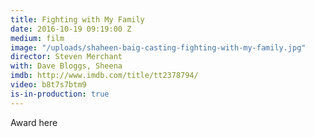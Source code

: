 ```yaml
---
title: Fighting with My Family
date: 2016-10-19 09:19:00 Z
medium: film
image: "/uploads/shaheen-baig-casting-fighting-with-my-family.jpg"
director: Steven Merchant
with: Dave Bloggs, Sheena
imdb: http://www.imdb.com/title/tt2378794/
video: b8t7s7btm9
is-in-production: true
---
```


Award here